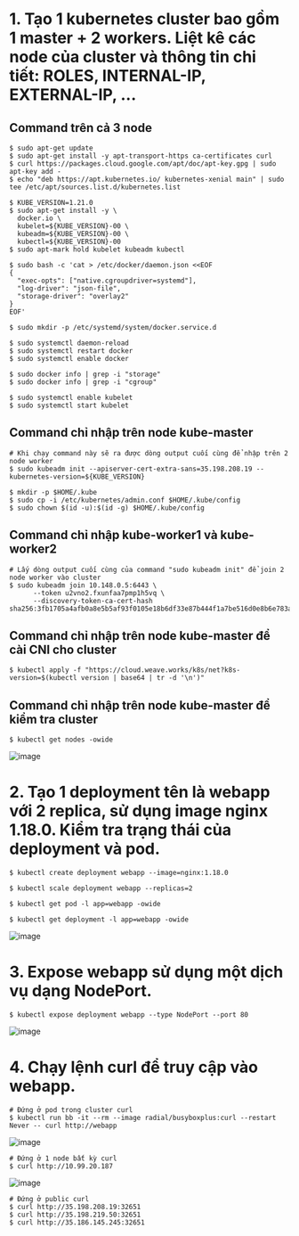 # 1. Tạo 1 kubernetes cluster bao gồm 1 master + 2 workers. Liệt kê các node của cluster và thông tin chi tiết: ROLES, INTERNAL-IP, EXTERNAL-IP, ...
## Command trên cả 3 node
```
$ sudo apt-get update
$ sudo apt-get install -y apt-transport-https ca-certificates curl
$ curl https://packages.cloud.google.com/apt/doc/apt-key.gpg | sudo apt-key add -
$ echo "deb https://apt.kubernetes.io/ kubernetes-xenial main" | sudo tee /etc/apt/sources.list.d/kubernetes.list

$ KUBE_VERSION=1.21.0
$ sudo apt-get install -y \
  docker.io \
  kubelet=${KUBE_VERSION}-00 \
  kubeadm=${KUBE_VERSION}-00 \
  kubectl=${KUBE_VERSION}-00
$ sudo apt-mark hold kubelet kubeadm kubectl

$ sudo bash -c 'cat > /etc/docker/daemon.json <<EOF
{
  "exec-opts": ["native.cgroupdriver=systemd"],
  "log-driver": "json-file",
  "storage-driver": "overlay2"
}
EOF'

$ sudo mkdir -p /etc/systemd/system/docker.service.d

$ sudo systemctl daemon-reload
$ sudo systemctl restart docker
$ sudo systemctl enable docker

$ sudo docker info | grep -i "storage"
$ sudo docker info | grep -i "cgroup"

$ sudo systemctl enable kubelet
$ sudo systemctl start kubelet
```
## Command chỉ nhập trên node kube-master
```
# Khi chạy command này sẽ ra được dòng output cuối cùng để nhập trên 2 node worker
$ sudo kubeadm init --apiserver-cert-extra-sans=35.198.208.19 --kubernetes-version=${KUBE_VERSION}

$ mkdir -p $HOME/.kube
$ sudo cp -i /etc/kubernetes/admin.conf $HOME/.kube/config
$ sudo chown $(id -u):$(id -g) $HOME/.kube/config
```
## Command chỉ nhập kube-worker1 và kube-worker2
```
# Lấy dòng output cuối cùng của command "sudo kubeadm init" để join 2 node worker vào cluster
$ sudo kubeadm join 10.148.0.5:6443 \
      --token u2vno2.fxunfaa7pmp1h5vq \   
      --discovery-token-ca-cert-hash sha256:3fb1705a4afb0a8e5b5af93f0105e18b6df33e87b444f1a7be516d0e8b6e783a
```
## Command chỉ nhập trên node kube-master để cài CNI cho cluster
```
$ kubectl apply -f "https://cloud.weave.works/k8s/net?k8s-version=$(kubectl version | base64 | tr -d '\n')"
```
## Command chỉ nhập trên node kube-master để kiểm tra cluster 
```
$ kubectl get nodes -owide
```
![image](https://user-images.githubusercontent.com/54676613/134764135-c71883af-5f49-4d8f-b134-de987893ff45.png)

# 2. Tạo 1 deployment tên là webapp với 2 replica, sử dụng image nginx 1.18.0. Kiểm tra trạng thái của deployment và pod.
```
$ kubectl create deployment webapp --image=nginx:1.18.0

$ kubectl scale deployment webapp --replicas=2

$ kubectl get pod -l app=webapp -owide

$ kubectl get deployment -l app=webapp -owide
```
![image](https://user-images.githubusercontent.com/54676613/134764294-6a2a6ceb-a415-4422-95fb-fa73d88a7f0d.png)

# 3. Expose webapp sử dụng một dịch vụ dạng NodePort.
```
$ kubectl expose deployment webapp --type NodePort --port 80
```
![image](https://user-images.githubusercontent.com/54676613/134764337-9cb385a8-4b60-4c23-ada6-62c27a549479.png)

# 4. Chạy lệnh curl để truy cập vào webapp.
```
# Đứng ở pod trong cluster curl
$ kubectl run bb -it --rm --image radial/busyboxplus:curl --restart Never -- curl http://webapp
```
![image](https://user-images.githubusercontent.com/54676613/134764324-9a30709d-8226-4e25-9612-6fed21c1a277.png)

```
# Đứng ở 1 node bất kỳ curl
$ curl http://10.99.20.187
```
![image](https://user-images.githubusercontent.com/54676613/134764347-20ee5ed6-a168-439d-bfe5-248442741e37.png)

```
# Đứng ở public curl
$ curl http://35.198.208.19:32651
$ curl http://35.198.219.50:32651
$ curl http://35.186.145.245:32651
```

